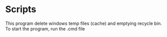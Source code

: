 # Scripts
This program delete windows temp files (cache) and emptying recycle bin. To start the program, run the .cmd file
